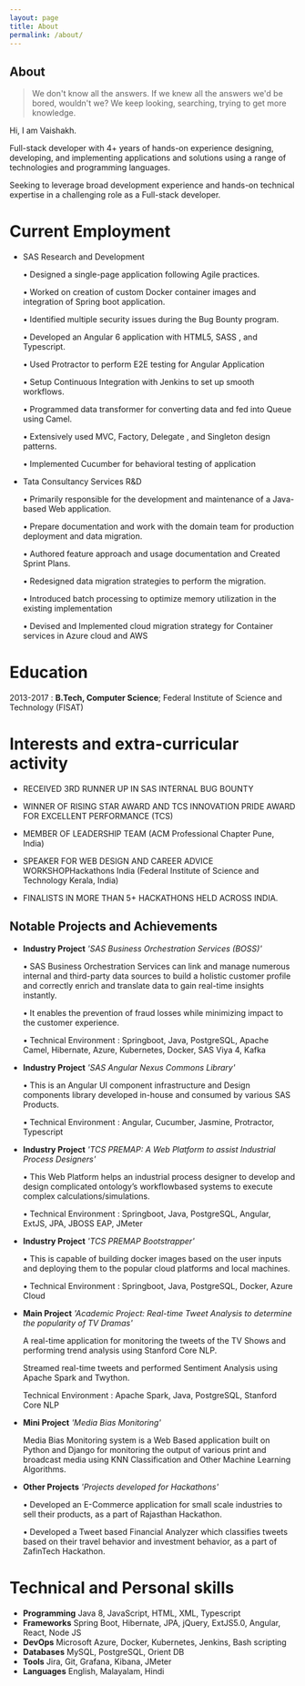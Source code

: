 ```yaml
---
layout: page
title: About
permalink: /about/
---
```


## About

> We don't know all the answers. If we knew all the answers we'd be bored, wouldn't we? We keep looking, searching, trying to get more knowledge.


Hi, I am Vaishakh. 

Full-stack developer with 4+ years of hands-on experience designing, developing, and implementing applications and solutions using a range of technologies and programming languages. 

Seeking to leverage broad development experience and hands-on technical expertise in a challenging role as a Full-stack developer.

# Current Employment

-   SAS Research and Development

    • Designed a single-page application following Agile practices.
    
    • Worked on creation of custom Docker container images and integration of Spring boot application.
    
    • Identified multiple security issues during the Bug Bounty program.
    
    • Developed an Angular 6 application with HTML5, SASS , and Typescript.
    
    • Used Protractor to perform E2E testing for Angular Application
    
    • Setup Continuous Integration with Jenkins to set up smooth workflows.
    
    • Programmed data transformer for converting data and fed into Queue using Camel.
    
    • Extensively used MVC, Factory, Delegate , and Singleton design patterns.
    
    • Implemented Cucumber for behavioral testing of application


-   Tata Consultancy Services R&D
    
    • Primarily responsible for the development and maintenance of a Java-based Web application.
    
    • Prepare documentation and work with the domain team for production deployment and data migration.
    
    • Authored feature approach and usage documentation and Created Sprint Plans.
    
    • Redesigned data migration strategies to perform the migration.
    
    • Introduced batch processing to optimize memory utilization in the existing implementation
    
    • Devised and Implemented cloud migration strategy for Container services in Azure cloud and AWS
    


# Education

2013-2017 
:   **B.Tech, Computer Science**; Federal Institute of Science and Technology (FISAT)


# Interests and extra-curricular activity

-  RECEIVED 3RD RUNNER UP IN SAS INTERNAL BUG BOUNTY

-  WINNER OF RISING STAR AWARD AND TCS INNOVATION PRIDE AWARD FOR EXCELLENT PERFORMANCE (TCS)

-  MEMBER OF LEADERSHIP TEAM (ACM Professional Chapter Pune, India)

-  SPEAKER FOR WEB DESIGN AND CAREER ADVICE WORKSHOPHackathons India (Federal Institute of Science and Technology Kerala, India)

-  FINALISTS IN MORE THAN 5+ HACKATHONS HELD ACROSS INDIA.


## Notable Projects and Achievements



-  **Industry Project** *'SAS Business Orchestration Services (BOSS)'*

    • SAS Business Orchestration Services can link and manage numerous internal and third-party data sources to build
    a holistic customer profile and correctly enrich and translate data to gain real-time insights instantly.
    
    • It enables the prevention of fraud losses while minimizing impact to the customer experience.
    
    • Technical Environment : Springboot, Java, PostgreSQL, Apache Camel, Hibernate, Azure, Kubernetes, Docker, SAS
    Viya 4, Kafka
    
-  **Industry Project** *'SAS Angular Nexus Commons Library'*

    • This is an Angular UI component infrastructure and Design components library developed in-house and consumed
    by various SAS Products.
    
    • Technical Environment : Angular, Cucumber, Jasmine, Protractor, Typescript
  
-  **Industry Project** *'TCS PREMAP: A Web Platform to assist Industrial Process Designers'*

    • This Web Platform helps an industrial process designer to develop and design complicated ontology’s workflowbased
    systems to execute complex calculations/simulations.
    
    • Technical Environment : Springboot, Java, PostgreSQL, Angular, ExtJS, JPA, JBOSS EAP, JMeter

-  **Industry Project** *'TCS PREMAP Bootstrapper'*

    • This is capable of building docker images based on the user inputs and deploying them to the popular cloud platforms
    and local machines.
    
    • Technical Environment : Springboot, Java, PostgreSQL, Docker, Azure Cloud
    
-  **Main Project** *'Academic Project: Real-time Tweet Analysis to determine the popularity of TV Dramas'*

    A real-time application for monitoring the tweets of the TV Shows and performing trend analysis using Stanford
    Core NLP.
    
    Streamed real-time tweets and performed Sentiment Analysis using Apache Spark and Twython.
    
    Technical Environment : Apache Spark, Java, PostgreSQL, Stanford Core NLP
    
-   **Mini Project** *'Media Bias Monitoring'*

    Media Bias Monitoring system is a Web Based application built on Python and Django for monitoring the output of various print and
    broadcast media using KNN Classification and Other Machine Learning Algorithms.

-   **Other Projects** *'Projects developed for Hackathons'*

    • Developed an E-Commerce application for small scale industries to sell their products, as a part of Rajasthan Hackathon.
    
    •  Developed a Tweet based Financial Analyzer which classifies tweets based on their travel behavior and investment behavior, as a part of ZafinTech Hackathon.

# Technical and Personal skills

-   **Programming** Java 8, JavaScript, HTML, XML, Typescript
-   **Frameworks** Spring Boot, Hibernate, JPA, jQuery, ExtJS5.0, Angular, React, Node JS
-   **DevOps**  Microsoft Azure, Docker, Kubernetes, Jenkins, Bash scripting
-   **Databases** MySQL, PostgreSQL, Orient DB
-   **Tools** Jira, Git, Grafana, Kibana, JMeter
-   **Languages** English, Malayalam, Hindi





